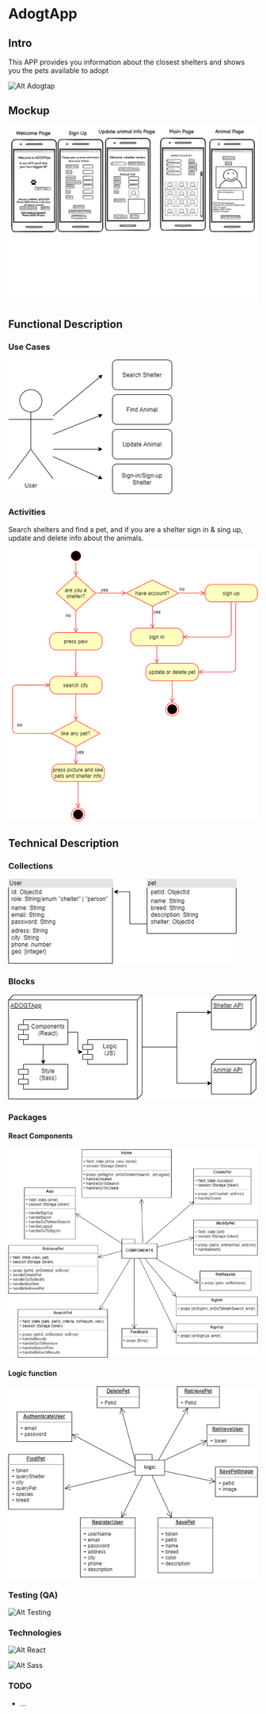 # AdogtApp

## Intro

This APP provides you information about the closest shelters and shows you the pets available to adopt

![Alt Adogtap](https://media2.giphy.com/media/eYilisUwipOEM/giphy.gif?cid=ecf05e471g8xjdntjop71tdweqwwnuf5vdu8ru15eta7o9v1&rid=giphy.gif)

## Mockup

![Alt Mockup](./adogtapp-doc/mockup.png)

## Functional Description

### Use Cases

![Alt Use Cases](./adogtapp-doc/useCases.png)

### Activities

Search shelters and find a pet, and if you are a shelter sign in & sing up, update and delete info about the animals.

![Alt Operate Activity](./adogtapp-doc/opActivities.png)

## Technical Description

### Collections

![Alt Collections](./adogtapp-doc/collections.png)

### Blocks

![Alt Blocks](./adogtapp-doc/blocks.png)

### Packages

#### React Components 

![Alt React comonents](./adogtapp-doc/componentsReact.png)

#### Logic function

![Alt Logic function](./adogtapp-doc/logic.png)

### Testing (QA)

![Alt Testing](./adogtapp-doc/testing.png)

### Technologies

![Alt React](https://blog.wildix.com/wp-content/uploads/2020/06/react-logo.jpg "React")

![Alt Sass](https://sass-lang.com/assets/img/logos/logo-b6e1ef6e.svg "Sass")

### TODO


- ...
